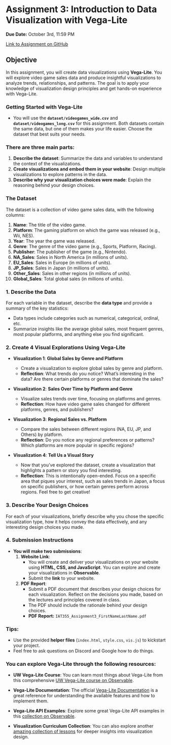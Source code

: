 # Assignment 3: Introduction to Data Visualization with Vega-Lite
**Due Date:** October 3rd, 11:59 PM

[Link to Assignment on GitHub](https://github.com/SIAT-IAT-355/A3-Intro-to-vegalite)

## Objective

In this assignment, you will create data visualizations using **Vega-Lite**. You will explore video game sales data and produce insightful visualizations to analyze trends, relationships, and patterns. The goal is to apply your knowledge of visualization design principles and get hands-on experience with Vega-Lite.

### Getting Started with Vega-Lite
- You will use the **`dataset/videogames_wide.csv`** and **`dataset/videogames_long.csv`** for this assignment. Both datasets contain the same data, but one of them makes your life easier. Choose the dataset that best suits your needs.


### There are three main parts:

1. **Describe the dataset**: Summarize the data and variables to understand the context of the visualizations.
2. **Create visualizations and embed them in your website**: Design multiple visualizations to explore patterns in the data.
3. **Describe why your visualization choices were made**: Explain the reasoning behind your design choices.


### The Dataset
The dataset is a collection of video game sales data, with the following columns:

1. **Name**: The title of the video game.
2. **Platform**: The gaming platform on which the game was released (e.g., Wii, NES).
3. **Year**: The year the game was released.
4. **Genre**: The genre of the video game (e.g., Sports, Platform, Racing).
5. **Publisher**: The publisher of the game (e.g., Nintendo).
6. **NA_Sales**: Sales in North America (in millions of units).
7. **EU_Sales**: Sales in Europe (in millions of units).
8. **JP_Sales**: Sales in Japan (in millions of units).
9. **Other_Sales**: Sales in other regions (in millions of units).
10. **Global_Sales**: Total global sales (in millions of units).


### 1. Describe the Data
For each variable in the dataset, describe the **data type** and provide a summary of the key statistics:
- Data types include categories such as numerical, categorical, ordinal, etc.
- Summarize insights like the average global sales, most frequent genres, most popular platforms, and anything else you find significant.


### 2. Create 4 Visual Explorations Using Vega-Lite

- **Visualization 1**: **Global Sales by Genre and Platform**
  - Create a visualization to explore global sales by genre and platform.
  - **Reflection**: What trends do you notice? What’s interesting in the data? Are there certain platforms or genres that dominate the sales?

- **Visualization 2**: **Sales Over Time by Platform and Genre**
  - Visualize sales trends over time, focusing on platforms and genres.
  - **Reflection**: How have video game sales changed for different platforms, genres, and publishers?

- **Visualization 3**: **Regional Sales vs. Platform**
  - Compare the sales between different regions (NA, EU, JP, and Others) by platform.
  - **Reflection**: Do you notice any regional preferences or patterns? Which platforms are more popular in specific regions?

- **Visualization 4**: **Tell Us a Visual Story**
  - Now that you’ve explored the dataset, create a visualization that highlights a pattern or story you find interesting.
  - **Reflection**: This is intentionally open-ended. Focus on a specific area that piques your interest, such as sales trends in Japan, a focus on specific publishers, or how certain genres perform across regions. Feel free to get creative!

 ### 3. Describe Your Design Choices
For each of your visualizations, briefly describe why you chose the specific visualization type, how it helps convey the data effectively, and any interesting design choices you made.

### 4. Submission Instructions

- **You will make two submissions**:
  1. **Website Link**: 
     - You will create and deliver your visualizations on your website using **HTML, CSS, and JavaScript**. You can explore and create your visualizations in **Observable**.
     - Submit the **link** to your website.
  2. **PDF Report**:
     - Submit a PDF document that describes your design choices for each visualization. Reflect on the decisions you made, based on the lectures and principles covered in class.
     - The PDF should include the rationale behind your design choices.
     - **PDF Report:** `IAT355_Assignment3_FirstNameLastName.pdf`
     

### Tips:
- Use the provided **helper files** (`index.html`, `style.css`, `vis.js`) to kickstart your project.
- Feel free to ask questions on Discord and Google how to do things.


### You can explore **Vega-Lite** through the following resources:

- **UW Vega-Lite Course**: You can learn most things about Vega-Lite from this comprehensive [UW Vega-Lite course on Observable](https://observablehq.com/@jonfroehlich/observable-tutorial?collection=@jonfroehlich/intro-to-vega-lite).
  
- **Vega-Lite Documentation**: The official [Vega-Lite Documentation](https://vega.github.io/vega-lite/docs/) is a great reference for understanding the available features and how to implement them.

- **Vega-Lite API Examples**: Explore some great Vega-Lite API examples in this [collection on Observable](https://observablehq.com/collection/@vega/vega-lite-api).

- **Visualization Curriculum Collection**: You can also explore another [amazing collection of lessons](https://observablehq.com/collection/@uwdata/visualization-curriculum) for deeper insights into visualization design.

